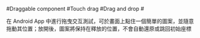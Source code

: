 #Draggable component #Touch drag #Drag and drop #

在 Android App 中進行拖曳交互測試，可於畫面上點住一個簡單的圖案，並隨意拖動其位置；放開後，圖案將保持在釋放的位置，不會自動還原或跳回初始座標